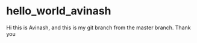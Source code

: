 # hello_world_avinash
Hi this is Avinash, and this is my git branch from the master branch.
Thank you
